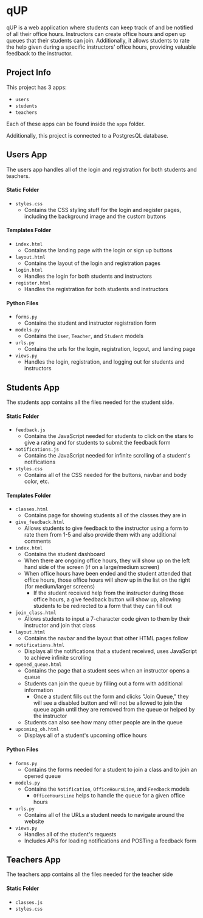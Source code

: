 # qUP
qUP is a web application where students can keep track of and be notified of all their office hours. Instructors can 
create office hours and open up queues that their students can join. Additionally, it allows students to rate the help 
given during a specific instructors' office hours, providing valuable feedback to 
the instructor. 

## Project Info
This project has 3 apps:
* `users`
* `students`
* `teachers`

Each of these apps can be found inside the `apps` folder. 

Additionally, this project is connected to a PostgresQL database. 

Users App
----
The users app handles all of the login and registration for both students and teachers.


#### Static Folder
* `styles.css`
  * Contains the CSS styling stuff for the login and register pages, including the background image and the custom buttons 

#### Templates Folder
* `index.html`
  * Contains the landing page with the login or sign up buttons
* `layout.html`
  * Contains the layout of the login and registration pages
* `login.html`
  * Handles the login for both students and instructors
* `register.html`
  * Handles the registration for both students and instructors
  
#### Python Files
* `forms.py`
  * Contains the student and instructor registration form
* `models.py`
  * Contains the `User`, `Teacher`, and `Student` models
* `urls.py`
  * Contains the urls for the login, registration, logout, and landing page
* `views.py`
  * Handles the login, registration, and logging out for students and instructors

Students App
----
The students app contains all the files needed for the student side.

#### Static Folder
* `feedback.js`
  * Contains the JavaScript needed for students to click on the stars to give a rating and for students to submit the 
  feedback form 
* `notifications.js`
  * Contains the JavaScript needed for infinite scrolling of a student's notifications
* `styles.css`
  * Contains all of the CSS needed for the buttons, navbar and body color, etc. 
  
#### Templates Folder
* `classes.html`
  * Contains page for showing students all of the classes they are in
* `give_feedback.html`
  * Allows students to give feedback to the instructor using a form to rate them from 1-5 and also provide them with 
  any additional comments
* `index.html`
  * Contains the student dashboard
  * When there are ongoing office hours, they will show up on the left hand side of the screen (if on a large/medium 
  screen)
  * When office hours have been ended and the student attended that office hours, those office hours will show up in the 
  list on the right (for medium/larger screens)
    * If the student received help from the instructor during those office hours, a give feedback button will show up, 
    allowing students to be redirected to a form that they can fill out 
* `join_class.html`
  * Allows students to input a 7-character code given to them by their instructor and join that class
* `layout.html`
  * Contains the navbar and the layout that other HTML pages follow
* `notifications.html`
  * Displays all the notifications that a student received, uses JavaScript to achieve infinite scrolling
* `opened_queue.html`
  * Contains the page that a student sees when an instructor opens a queue
  * Students can join the queue by filling out a form with additional information
    * Once a student fills out the form and clicks "Join Queue," they will see a disabled button and will not be allowed 
    to join the queue again until they are removed from the queue or helped by the instructor
  * Students can also see how many other people are in the queue
* `upcoming_oh.html`
  * Displays all of a student's upcoming office hours
  
#### Python Files
* `forms.py`
  * Contains the forms needed for a student to join a class and to join an opened queue
* `models.py`
  * Contains the `Notification`, `OfficeHoursLine`, and `Feedback` models
    * `OfficeHoursLine` helps to handle the queue for a given office hours
* `urls.py`
  * Contains all of the URLs a student needs to navigate around the website
* `views.py`
  * Handles all of the student's requests
  * Includes APIs for loading notifications and POSTing a feedback form

Teachers App
----
The teachers app contains all the files needed for the teacher side

#### Static Folder
* `classes.js`
* `styles.css`
